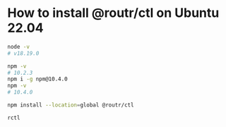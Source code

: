 # How to install @routr/ctl on Ubuntu 22.04

```bash
node -v
# v18.19.0
```

```bash
npm -v
# 10.2.3
npm i -g npm@10.4.0
npm -v
# 10.4.0
```

```bash
npm install --location=global @routr/ctl
```

```bash
rctl
```